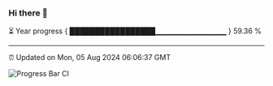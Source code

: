 ### Hi there 👋

⏳ Year progress { █████████████████▁▁▁▁▁▁▁▁▁▁▁▁▁ } 59.36 %

---

⏰ Updated on Mon, 05 Aug 2024 06:06:37 GMT

![Progress Bar CI](https://github.com/liununu/liununu/workflows/Progress%20Bar%20CI/badge.svg)
